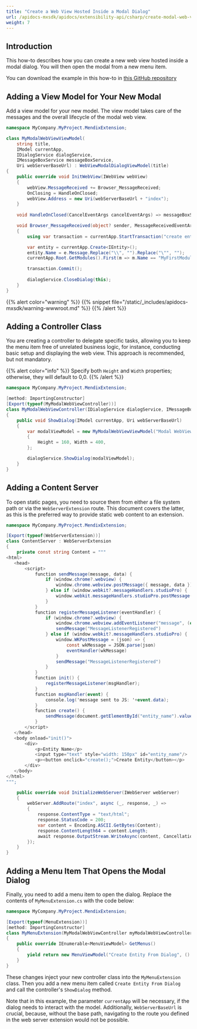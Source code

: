 ```yaml
---
title: "Create a Web View Hosted Inside a Modal Dialog"
url: /apidocs-mxsdk/apidocs/extensibility-api/csharp/create-modal-web-view/
weight: 7
---
```


## Introduction

This how-to describes how you can create a new web view hosted inside a modal dialog. You will then open the modal from a new menu item.

You can download the example in this how-to in [this GitHub repository](https://github.com/mendix/ExtensionAPI-Samples)

## Adding a View Model for Your New Modal

Add a view model for your new model. The view model takes care of the messages and the overall lifecycle of the modal web view.

```csharp
namespace MyCompany.MyProject.MendixExtension;

class MyModalWebViewViewModel(
    string title,
    IModel currentApp,
    IDialogService dialogService,
    IMessageBoxService messageBoxService,
    Uri webServerBaseUrl) : WebViewModalDialogViewModel(title)
{
    public override void InitWebView(IWebView webView)
    {
        webView.MessageReceived += Browser_MessageReceived;
        OnClosing = HandleOnClosed;
        webView.Address = new Uri(webServerBaseUrl + "index");
    }
    
    void HandleOnClosed(CancelEventArgs cancelEventArgs) => messageBoxService.ShowInformation("Entity was created.");

    void Browser_MessageReceived(object? sender, MessageReceivedEventArgs e)
    {
        using var transaction = currentApp.StartTransaction("create entity from modal");

        var entity = currentApp.Create<IEntity>();
        entity.Name = e.Message.Replace("\\", "").Replace("\"", "");
        currentApp.Root.GetModules().First(m => m.Name == "MyFirstModule").DomainModel.AddEntity(entity);

        transaction.Commit();
        
        dialogService.CloseDialog(this);
    }
}
```

{{% alert color="warning" %}}
{{% snippet file="/static/_includes/apidocs-mxsdk/warning-wwwroot.md" %}}
{{% /alert %}}

## Adding a Controller Class

You are creating a controller to delegate specific tasks, allowing you to keep the menu item free of unrelated business logic, for instance, conducting basic setup and displaying the web view. This approach is recommended, but not mandatory.

{{% alert color="info" %}}
Specify both `Height` and `Width` properties; otherwise, they will default to 0,0.
{{% /alert %}}

```csharp
namespace MyCompany.MyProject.MendixExtension;

[method: ImportingConstructor]
[Export(typeof(MyModalWebViewController))]
class MyModalWebViewController(IDialogService dialogService, IMessageBoxService messageBoxService)
{
    public void ShowDialog(IModel currentApp, Uri webServerBaseUrl)
    {
        var modalViewModel = new MyModalWebViewViewModel("Modal WebView", currentApp, dialogService, messageBoxService, webServerBaseUrl)
        {
            Height = 160, Width = 400,
        };

        dialogService.ShowDialog(modalViewModel);
    }
}
```

## Adding a Content Server

To open static pages, you need to source them from either a file system path or via the `WebServerExtension` route.  This document covers the latter, as this is the preferred way to provide static web content to an extension. 

```csharp
namespace MyCompany.MyProject.MendixExtension;

[Export(typeof(WebServerExtension))]
class ContentServer : WebServerExtension
{
    private const string Content = """
<html>
   <head>
       <script>
           function sendMessage(message, data) {
               if (window.chrome?.webview) {
                   window.chrome.webview.postMessage({ message, data })
               } else if (window.webkit?.messageHandlers.studioPro) {
                   window.webkit.messageHandlers.studioPro.postMessage(JSON.stringify({ message, data }))
               }
           }
           function registerMessageListener(eventHandler) {
               if (window.chrome?.webview) {
                   window.chrome.webview.addEventListener("message", (event) => eventHandler(event.data))
                   sendMessage("MessageListenerRegistered")
               } else if (window.webkit?.messageHandlers.studioPro) {
                   window.WKPostMessage = (json) => {
                       const wkMessage = JSON.parse(json)
                       eventHandler(wkMessage)
                   }
                   sendMessage("MessageListenerRegistered")
               }
           }
           function init() {
               registerMessageListener(msgHandler);
           }
           function msgHandler(event) {
               console.log('message sent to JS: '+event.data);
           }
           function create() {
               sendMessage(document.getElementById("entity_name").value, null);
           }
       </script>
   </head>
   <body onload="init()">
       <div>
           <p>Entity Name</p>
           <input type="text" style="width: 150px" id="entity_name"/>
           <p><button onclick="create();">Create Entity</button></p>
       </div>
   </body>
</html>
""";

    public override void InitializeWebServer(IWebServer webServer)
    {
        webServer.AddRoute("index", async (_, response, _) =>
        {
            response.ContentType = "text/html";
            response.StatusCode = 200;
            var content = Encoding.ASCII.GetBytes(Content);
            response.ContentLength64 = content.Length;
            await response.OutputStream.WriteAsync(content, CancellationToken.None);
        });
    }
}
```

## Adding a Menu Item That Opens the Modal Dialog

Finally, you need to add a menu item to open the dialog. Replace the contents of `MyMenuExtension.cs` with the code below:

```csharp
namespace MyCompany.MyProject.MendixExtension;

[Export(typeof(MenuExtension))]
[method: ImportingConstructor]
class MyMenuExtension(MyModalWebViewController myModalWebViewController) : MenuExtension
{
    public override IEnumerable<MenuViewModel> GetMenus()
    {
        yield return new MenuViewModel("Create Entity From Dialog", () => myModalWebViewController.ShowDialog(CurrentApp!, WebServerBaseUrl));
    }
}
```

These changes inject your new controller class into the `MyMenuExtension` class. Then you add a new menu item called `Create Entity From Dialog` and call the controller's `ShowDialog` method.

Note that in this example, the parameter `currentApp` will be necessary, if the dialog needs to interact with the model. Additionally, `WebServerBaseUrl` is crucial, because, without the base path, navigating to the route you defined in the web server extension would not be possible.

